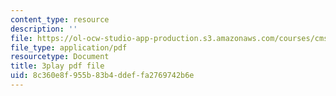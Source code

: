 ```yaml
---
content_type: resource
description: ''
file: https://ol-ocw-studio-app-production.s3.amazonaws.com/courses/cms-608-game-design-spring-2014/8c360e8f955b83b4ddeffa2769742b6e_1506656.pdf
file_type: application/pdf
resourcetype: Document
title: 3play pdf file
uid: 8c360e8f-955b-83b4-ddef-fa2769742b6e
---
```

